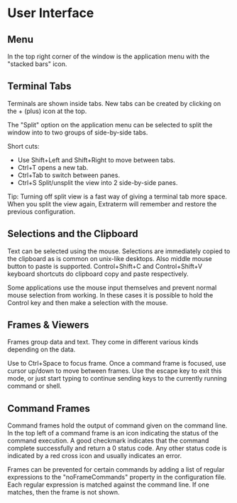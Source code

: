 User Interface
==============

Menu
----
In the top right corner of the window is the application menu with the "stacked bars" icon.


Terminal Tabs
-------------
Terminals are shown inside tabs. New tabs can be created by clicking on the + (plus) icon at the top.

The "Split" option on the application menu can be selected to split the window into to two groups of side-by-side tabs.


Short cuts:

* Use Shift+Left and Shift+Right to move between tabs.
* Ctrl+T opens a new tab.
* Ctrl+Tab to switch between panes.
* Ctrl+S Split/unsplit the view into 2 side-by-side panes.

Tip: Turning off split view is a fast way of giving a terminal tab more space. When you split the view again, Extraterm will remember and restore the previous configuration.


Selections and the Clipboard
----------------------------
Text can be selected using the mouse. Selections are immediately copied to the clipboard as is common on unix-like desktops. Also middle mouse button to paste is supported. Control+Shift+C and Control+Shift+V keyboard shortcuts do clipboard copy and paste respectively.

Some applications use the mouse input themselves and prevent normal mouse selection from working. In these cases it is possible to hold the Control key and then make a selection with the mouse.


Frames & Viewers
----------------
Frames group data and text. They come in different various kinds depending on
the data.

Use to Ctrl+Space to focus frame. Once a command frame is focused,
use cursor up/down to move between frames. Use the escape key to exit this
mode, or just start typing to continue sending keys to the currently running
command or shell.



Command Frames
--------------
Command frames hold the output of command given on the command line. In the
top left of a command frame is an icon indicating the status of the command
execution. A good checkmark indicates that the command complete successfully
and return a 0 status code. Any other status code is indicated by a red cross
icon and usually indicates an error.

Frames can be prevented for certain commands by adding a list of regular
expressions to the "noFrameCommands" property in the configuration file.
Each regular expression is matched against the command line. If one matches,
then the frame is not shown.
